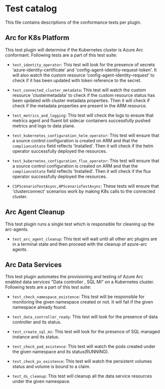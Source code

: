 # Test catalog

This file contains descriptions of the conformance tests per plugin.

## Arc for K8s Platform

This test plugin will determine if the Kubernetes cluster is Azure Arc conformant. Following tests are a part of this test suite:

- `test_identity_operator`: This test will look for the presence of secrets ‘azure-identity-certificate’ and 'config-agent-identity-request-token'. It will also watch the custom resource ‘config-agent-identity-request’ to check if it has been updated with token reference to the secret.

- `test_connected_cluster_metadata`: This test will watch the custom resource 'clustermetadata' to check if the custom resource status has been updated with cluster metadata properties. Then it will check if check if the metadata properties are present in the ARM resource.

- `test_metrics_and_logging`: This test will check the logs to ensure that metrics agent and fluent bit sidecar containers successfully pushed metrics and logs to data plane.

- `test_kubernetes_configuration_helm_operator`: This test will ensure that a source control configuration is created on ARM and that the `complianceState` field reflects 'Installed'. Then it will check if the helm operator successfully deployed the resources.

- `test_kubernetes_configuration_flux_operator`: This test will ensure that a source control configuration is created on ARM and that the `complianceState` field reflects 'Installed'. Then it will check if the flux operator successfully deployed the resources.

- `CSPScenarioTestAsync,HPScenarioTestAsync`: These tests will ensure that 'clusterconnect' scenarios work by making K8s calls to the connected cluster.


## Arc Agent Cleanup

This test plugin runs a single test which is responsible for cleaning up the arc-agents.

- `test_arc_agent_cleanup`: This test will wait until all other arc plugins are in a terminal state and then proceed with the cleanup of azure-arc agents.


## Arc Data Services

This test plugin automates the provisioning and testing of Azure Arc enabled data services "Data controller , SQL MI" on a Kubernetes cluster.
Following tests are a part of this test suite:

- `test_check_namespace_existence`: This test will be responsible for monitoring the given namespace created or not. It will fail if the given namespace already found.

- `test_data_controller_ready`: This test will look for the presence of data controller and its status.

- `test_create_sql_mi`: This test will look for the presence of SQL managed instance and its status.

- `test_check_pod_existence`: This test will watch the pods created under the given namespace and its status(RUNNING).

- `test_check_pv_existence`: This test will watch the persistent volumes status and volume is bound to a claim.

- `test_ds_cleanup`: This test will cleanup all the data service resources under the given namespace.
